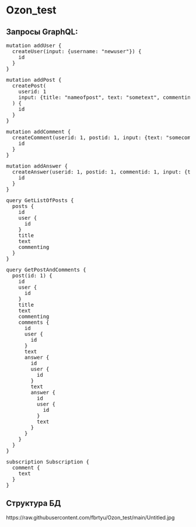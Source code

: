 # Ozon_test

<h2>Запросы GraphQL:</h2>
<pre>
mutation addUser {
  createUser(input: {username: "newuser"}) {
    id
  }
}
</pre>
<pre>
mutation addPost {
  createPost(
    userid: 1
    input: {title: "nameofpost", text: "sometext", commenting: true}
  ) {
    id
  }
}
</pre>
<pre>
mutation addComment {
  createComment(userid: 1, postid: 1, input: {text: "somecomment"}) {
    id
  }
}
</pre>
<pre>
mutation addAnswer {
  createAnswer(userid: 1, postid: 1, commentid: 1, input: {text: "answer"}) {
    id
  }
}
</pre>
<pre>
query GetListOfPosts {
  posts {
    id
    user {
      id
    }
    title
    text
    commenting
  }
}
</pre>
<pre>
query GetPostAndComments {
  post(id: 1) {
    id
    user {
      id
    }
    title
    text
    commenting
    comments {
      id
      user {
        id
      }
      text
      answer {
        id
        user {
          id
        }
        text
        answer {
          id
          user {
            id
          }
          text
        }
      }
    }
  }
}
</pre>
<pre>
subscription Subscription {
  comment {
    text
  }
}
</pre>

<h2>Структура БД</h2>
https://raw.githubusercontent.com/fbrtyu/Ozon_test/main/Untitled.jpg
